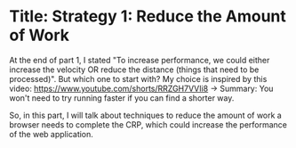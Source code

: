 # Title: Strategy 1: Reduce the Amount of Work

At the end of part 1, I stated "To increase performance, we could either increase the velocity OR reduce the distance (things that need to be processed)". But which one to start with?
My choice is inspired by this video: https://www.youtube.com/shorts/RRZGH7VVIi8 
-> Summary: You won't need to try running faster if you can find a shorter way. 

So, in this part, I will talk about techniques to reduce the amount of work a browser needs to complete the CRP, which could increase the performance of the web application.



